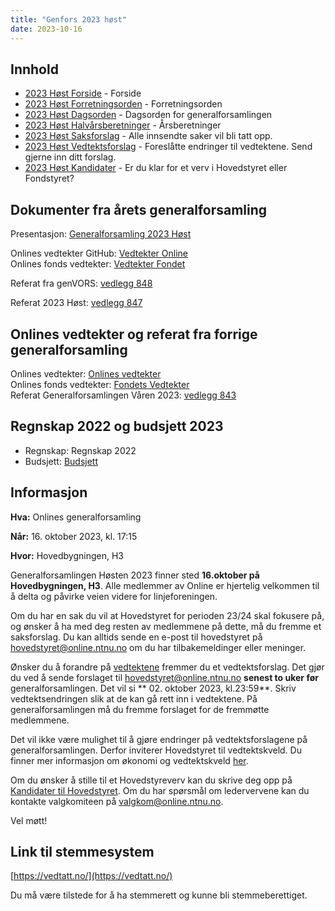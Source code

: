 ```yaml
---
title: "Genfors 2023 høst"
date: 2023-10-16
---
```


## Innhold
* [2023 Høst Forside](/generalforsamlinger/2023-h)   - Forside
* [2023 Høst Forretningsorden](/generalforsamlinger/2023-h/forretningsorden) - Forretningsorden
* [2023 Høst Dagsorden](/generalforsamlinger/2023-h/dagsorden) - Dagsorden for generalforsamlingen
* [2023 Høst Halvårsberetninger](/generalforsamlinger/2023-h/aarsberetninger) - Årsberetninger
* [2023 Høst Saksforslag](/generalforsamlinger/2023-h/saksforslag) - Alle innsendte saker vil bli tatt opp.
* [2023 Høst Vedtektsforslag](/generalforsamlinger/2023-h/vedtekstforslag) - Foreslåtte endringer til vedtektene. Send gjerne inn ditt forslag.
* [2023 Høst Kandidater](/generalforsamlinger/2023-h/valg) - Er du klar for et verv i Hovedstyret eller Fondstyret? 

## Dokumenter fra årets generalforsamling
Presentasjon: [Generalforsamling 2023 Høst](https://docs.google.com/presentation/d/1X4QmPVh5e_cNDm7kb78r5goNMCaHhhE0y7cEzJYabO4/edit?usp=sharing)

Onlines vedtekter GitHub: [Vedtekter Online](https://github.com/dotkom/Onlines_Vedtekter/blob/master/vedtekter.adoc)    
Onlines fonds vedtekter:  [Vedtekter Fondet](https://github.com/dotkom/Onlines_Fond_Vedtekter/blob/master/vedtekter.adoc) 
 
Referat fra genVORS: [vedlegg 848](/attachments/848-Referat_genVORS_høst_2023.pdf)

Referat 2023 Høst: [vedlegg 847](/attachments/847-Referat_Onlines_generalforsamling_H2023.pdf)

## Onlines vedtekter og referat fra forrige generalforsamling 
Onlines vedtekter: [Onlines vedtekter](https://github.com/dotkom/Onlines_Fond_Vedtekter/blob/master/vedtekter.adoc)  
Onlines fonds vedtekter: [Fondets Vedtekter](https://github.com/dotkom/Onlines_Fond_Vedtekter/blob/master/vedtekter.adoc)   
Referat Generalforsamlingen Våren 2023: [vedlegg 843](/attachments/843-Referat_Onlines_generalforsamlingV2023.pdf)  

## Regnskap 2022 og budsjett 2023

- Regnskap:  Regnskap 2022 
- Budsjett: [Budsjett](https://docs.google.com/spreadsheets/d/1tkO_xNA-wblijGAgjgVx8fPuAHrAJnk1OtVUPp5Ul84/edit?usp=sharing) 

## Informasjon

**Hva:** Onlines generalforsamling  

**Når:** 16. oktober 2023, kl. 17:15 

**Hvor:** Hovedbygningen, H3

Generalforsamlingen Høsten 2023 finner sted **16.oktober på Hovedbygningen, H3**. Alle medlemmer av Online er hjertelig velkommen til å delta og påvirke veien videre for linjeforeningen. 

Om du har en sak du vil at Hovedstyret for perioden 23/24 skal fokusere på, og ønsker å ha med deg resten av medlemmene på dette, må du fremme et saksforslag. Du kan alltids sende en e-post til hovedstyret på [hovedstyret@online.ntnu.no](mailto:hovedstyret@online.ntnu.no) om du har tilbakemeldinger eller meninger.

Ønsker du å forandre på [vedtektene](https://github.com/dotkom/Onlines_Vedtekter/blob/master/vedtekter.pdf) fremmer du et vedtektsforslag. Det gjør du ved å sende forslaget til [hovedstyret@online.ntnu.no](mailto:hovedstyret@online.ntnu.no) **senest to uker før** generalforsamlingen. Det vil si ** 02. oktober 2023, kl.23:59**. Skriv vedtektsendringen slik at de kan gå rett inn i vedtektene. På generalforsamlingen må du fremme forslaget for de fremmøtte medlemmene.

Det vil ikke være mulighet til å gjøre endringer på vedtektsforslagene på generalforsamlingen. Derfor inviterer Hovedstyret til vedtektskveld. Du finner mer informasjon om økonomi og vedtektskveld [her](/okogved/).

Om du ønsker å stille til et Hovedstyreverv kan du skrive deg opp på [Kandidater til Hovedstyret](/generalforsamlinger/2023-v/valg). Om du har spørsmål om ledervervene kan du kontakte valgkomiteen på [valgkom@online.ntnu.no](mailto:valgkom@online.ntnu.no).



Vel møtt!

## Link til stemmesystem

[https://vedtatt.no/](https://vedtatt.no/)

Du må være tilstede for å ha stemmerett og kunne bli stemmeberettiget.